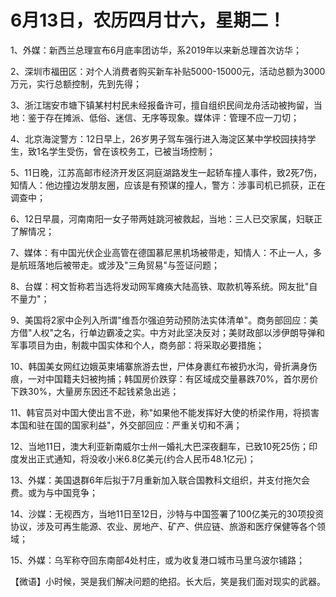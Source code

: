 # 6月13日，农历四月廿六，星期二！

1、外媒：新西兰总理宣布6月底率团访华，系2019年以来新总理首次访华；

2、深圳市福田区：对个人消费者购买新车补贴5000-15000元，活动总额为3000万元，实行总额控制，先到先得；

3、浙江瑞安市塘下镇某村村民未经报备许可，擅自组织民间龙舟活动被拘留，当地：鉴于存在摊派、低俗、迷信、无序等现象。媒体评：管理不应一刀切；

4、北京海淀警方：12日早上，26岁男子驾车强行进入海淀区某中学校园挟持学生，致1名学生受伤，曾在该校务工，已被当场控制；

5、11日晚，江苏高邮市经济开发区洞庭湖路发生一起轿车撞人事件，致2死7伤，知情人：他边撞边发朋友圈，应该是有预谋的撞人，警方：涉事司机已抓获，正在调查中；

6、12日早晨，河南南阳一女子带两娃跳河被救起，当地：三人已交家属，妇联正了解情况；

7、媒体：有中国光伏企业高管在德国慕尼黑机场被带走，知情人：不止一人，多是航班落地后被带走。或涉及"三角贸易"与签证问题；

8、台媒：柯文哲称若当选将发动网军瘫痪大陆高铁、取款机等系统。网友批"自不量力"；

9、美国将2家中企列入所谓"维吾尔强迫劳动预防法实体清单"。商务部回应：美方借"人权"之名，行单边霸凌之实。中方对此坚决反对；美财政部以涉伊朗导弹和军事项目为由，制裁中国实体和个人，商务部：将采取必要措施；

10、韩国美女网红边娥英柬埔寨旅游去世，尸体身裹红布被扔水沟，骨折满身伤痕，一对中国籍夫妇被拘捕；韩国房价跌穿：有区域成交量暴跌70%，首尔房价下跌30%，大量房东因还不起钱紧急出逃；

11、韩官员对中国大使出言不逊，称"如果他不能发挥好大使的桥梁作用，将损害本国和驻在国的国家利益"，外交部回应：严重关切和不满；

12、当地11日，澳大利亚新南威尔士州一婚礼大巴深夜翻车，已致10死25伤；印度发出正式通知，将没收小米6.8亿美元(约合人民币48.1亿元)；

13、外媒：美国退群6年后拟于7月重新加入联合国教科文组织，并支付拖欠会费。或为与中国竞争；

14、沙媒：无视西方，当地11日至12日，沙特与中国签署了100亿美元的30项投资协议，涉及可再生能源、农业、房地产、矿产、供应链、旅游和医疗保健等各个领域；

15、外媒：乌军称夺回东南部4处村庄，或为收复港口城市马里乌波尔铺路；



【微语】小时候，哭是我们解决问题的绝招。长大后，笑是我们面对现实的武器。

